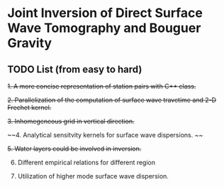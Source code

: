 # Joint Inversion of Direct Surface Wave Tomography and Bouguer Gravity

## TODO List (from easy to hard)  

~~1. A more concise representation of station pairs with C++ class.~~

~~2. Parallelization of the computation of surface wave travetime and 2-D Frechet kernel.~~

~~3. Inhomegeneous grid in vertical direction.~~

~~4. Analytical sensitvity kernels for surface wave dispersions. ~~

~~5. Water layers could be involved in inversion.~~ 

6. Different empirical relations for different region

7. Utilization of higher mode surface wave dispersion.

